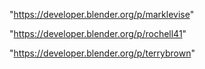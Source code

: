 "https://developer.blender.org/p/marklevise"

"https://developer.blender.org/p/rochell41"

"https://developer.blender.org/p/terrybrown"

 
